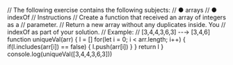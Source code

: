 // The following exercise contains the following subjects:
// ● arrays
// ● indexOf
// Instructions
// Create a function that received an array of integers as a
// parameter.
// Return a new array without any duplicates inside. You
// indexOf as part of your solution.
// Example:
// [3,4,4,3,6,3] --→ [3,4,6]
function uniqueVal(arr) {
    l = []
    for(let i = 0; i < arr.length; i++) {
        if(l.includes(arr[i]) == false) {
            l.push(arr[i])
        }
    }
    return l
}
console.log(uniqueVal([3,4,4,3,6,3]))